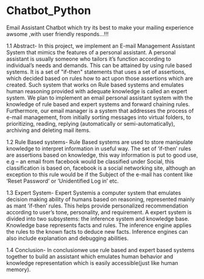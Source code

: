 # Chatbot_Python
Email Assistant Chatbot which try its best to make your mailing experience awsome ,with user friendly responds...!!!

1.1 Abstract-
In this project, we implement an E-mail Management Assistant System that mimics the features of a personal assistant. A personal assistant is usually someone who tailors it’s function according to individual’s needs and demands. This can be attained by using rule based systems. It is a set of "if-then" statements that uses a set of assertions, which decided based on rules how to act upon those assertions which are created. Such system that works on Rule based systems and emulates human reasoning provided with adequate knowledge is called an expert system. We plan to implement an email personal assistant system with the knowledge of rule based and expert systems and forward chaining rules. Furthermore, our email manager is a system that addresses the process of e-mail management, from initially sorting messages into virtual folders, to prioritizing, reading, replying (automatically or semi-automatically), archiving and deleting mail items.

1.2	Rule Based systems-
Rule Based systems are used to store manipulate knowledge to interpret information in useful way.  The set of ‘if-then’ rules are assertions based on knowledge, this way information is put to good use, e.g – an email from facebook would be classified under Social, this classification is based on, facebook is a social networking site, although an exception to this rule would be if the Subject of the e-mail has content like ‘Reset Password’ or ’Unidentified Log in’ etc.

1.3	Expert System-
Expert Systemis a computer system that emulates decision making ability of humans based on reasoning, represented mainly as mant ‘if-then’ rules. This helps provide personalized recommendation according to user’s tone, personality, and requirement.
A expert system is divided into two subsystems:  the inference system and knowledge base. Knowledge base represents facts and rules.  The inference engine applies the rules to the known facts to deduce new facts. Inference engines can also include explanation and debugging abilities.

1.4	Conclusion-
In conclusionwe use rule based and expert based systems together to build an assistant which emulates human behavior and knowledge representation which is easily accessible(just like human memory).
